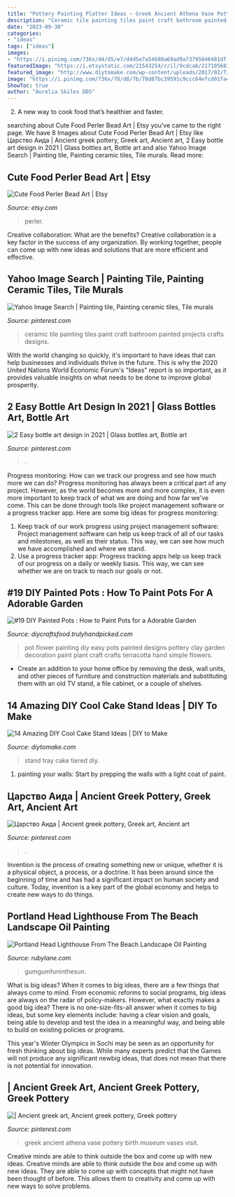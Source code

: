 ```yaml
---
title: "Pottery Painting Platter Ideas ~ Greek Ancient Athena Vase Pottery Birth Museum Vases Visit"
description: "Ceramic tile painting tiles paint craft bathroom painted projects crafts designs"
date: "2023-09-30"
categories:
- "ideas"
tags: ["ideas"]
images:
- "https://i.pinimg.com/736x/d4/d5/e7/d4d5e7a54680a69ad9a73795046481df.jpg"
featuredImage: "https://i.etsystatic.com/21543254/r/il/9cdcab/2171056815/il_fullxfull.2171056815_6fxk.jpg"
featured_image: "http://www.diytomake.com/wp-content/uploads/2017/02/Tiered-Tray-Cake-Stand.jpg"
image: "https://i.pinimg.com/736x/78/d8/7b/78d87bc39591c9ccc64efcd01fa432d3--arm-tattoo-ancient-greek.jpg"
ShowToc: true
author: "Aurelia Skiles DDS"
---
```



2. A new way to cook food that’s healthier and faster.

	

		
searching about Cute Food Perler Bead Art | Etsy you've came to the right page. We have 8 Images about Cute Food Perler Bead Art | Etsy like Царство Аида | Ancient greek pottery, Greek art, Ancient art, 2 Easy bottle art design in 2021 | Glass bottles art, Bottle art and also Yahoo Image Search | Painting tile, Painting ceramic tiles, Tile murals. Read more:
		
    
## Cute Food Perler Bead Art | Etsy

<img loading=lazy src="https://i.etsystatic.com/21543254/r/il/9cdcab/2171056815/il_fullxfull.2171056815_6fxk.jpg" onerror="this.onerror=null;this.src='https://tse4.mm.bing.net/th?id=OIP.eAqGLrD8V1q5x2_n7ItpGwHaFj&amp;pid=15.1';" alt="Cute Food Perler Bead Art | Etsy">

_Source: etsy.com_

>perler. 

	

Creative collaboration: What are the benefits?
Creative collaboration is a key factor in the success of any organization. By working together, people can come up with new ideas and solutions that are more efficient and effective.

    
## Yahoo Image Search | Painting Tile, Painting Ceramic Tiles, Tile Murals

<img loading=lazy src="https://i.pinimg.com/736x/04/61/0e/04610e543f90b4798155b43e66808872--ceramic-tile-crafts-painting-ceramic-tiles.jpg" onerror="this.onerror=null;this.src='https://tse2.mm.bing.net/th?id=OIP.dzdem9Pgj7802yjEkfDnqQHaE6&amp;pid=15.1';" alt="Yahoo Image Search | Painting tile, Painting ceramic tiles, Tile murals">

_Source: pinterest.com_

>ceramic tile painting tiles paint craft bathroom painted projects crafts designs. 

	

With the world changing so quickly, it's important to have ideas that can help businesses and individuals thrive in the future. This is why the 2020 United Nations World Economic Forum's "Ideas" report is so important, as it provides valuable insights on what needs to be done to improve global prosperity.

    
## 2 Easy Bottle Art Design In 2021 | Glass Bottles Art, Bottle Art

<img loading=lazy src="https://i.pinimg.com/736x/a8/61/6c/a8616c07caea9110a1a6ad06da4f8a03.jpg" onerror="this.onerror=null;this.src='https://tse2.mm.bing.net/th?id=OIP.td8fk26bzuTBKjlYIXkZjwHaLH&amp;pid=15.1';" alt="2 Easy bottle art design in 2021 | Glass bottles art, Bottle art">

_Source: pinterest.com_

>. 

	

Progress monitoring: How can we track our progress and see how much more we can do?
Progress monitoring has always been a critical part of any project. However, as the world becomes more and more complex, it is even more important to keep track of what we are doing and how far we've come. This can be done through tools like project management software or a progress tracker app. Here are some big ideas for progress monitoring: 
1. Keep track of our work progress using project management software: Project management software can help us keep track of all of our tasks and milestones, as well as their status. This way, we can see how much we have accomplished and where we stand. 
2. Use a progress tracker app: Progress tracking apps help us keep track of our progress on a daily or weekly basis. This way, we can see whether we are on track to reach our goals or not. 

    
## #19 DIY Painted Pots : How To Paint Pots For A Adorable Garden

<img loading=lazy src="http://diycraftsfood.trulyhandpicked.com/wp-content/uploads/2016/11/DIY-painted-flower-pots-4.jpg" onerror="this.onerror=null;this.src='https://tse1.mm.bing.net/th?id=OIP.8QwR_sfenTzbOFwJ5rs2CwHaJ4&amp;pid=15.1';" alt="#19 DIY Painted Pots : How to Paint Pots for a Adorable Garden">

_Source: diycraftsfood.trulyhandpicked.com_

>pot flower painting diy easy pots painted designs pottery clay garden decoration paint plant craft crafts terracotta hand simple flowers. 

	

- Create an addition to your home office by removing the desk, wall units, and other pieces of furniture and construction materials and substituting them with an old TV stand, a file cabinet, or a couple of shelves.

    
## 14 Amazing DIY Cool Cake Stand Ideas | DIY To Make

<img loading=lazy src="http://www.diytomake.com/wp-content/uploads/2017/02/Tiered-Tray-Cake-Stand.jpg" onerror="this.onerror=null;this.src='https://tse4.mm.bing.net/th?id=OIP.8Vd_7T4H3sBsNZEnjvNK2AHaLI&amp;pid=15.1';" alt="14 Amazing DIY Cool Cake Stand Ideas | DIY to Make">

_Source: diytomake.com_

>stand tray cake tiered diy. 

	

1. painting your walls: Start by prepping the walls with a light coat of paint.

    
## Царство Аида | Ancient Greek Pottery, Greek Art, Ancient Art

<img loading=lazy src="https://i.pinimg.com/736x/d4/d5/e7/d4d5e7a54680a69ad9a73795046481df.jpg" onerror="this.onerror=null;this.src='https://tse1.mm.bing.net/th?id=OIP.SiQno_VWGyZJefiG3oMWXwHaM0&amp;pid=15.1';" alt="Царство Аида | Ancient greek pottery, Greek art, Ancient art">

_Source: pinterest.com_

>. 

	

Invention is the process of creating something new or unique, whether it is a physical object, a process, or a doctrine. It has been around since the beginning of time and has had a significant impact on human society and culture. Today, invention is a key part of the global economy and helps to create new ways to do things.

    
## Portland Head Lighthouse From The Beach Landscape Oil Painting

<img loading=lazy src="https://cdn0.rubylane.com/_pod/item/1356998/3802/Portland-Head-Lighthouse-Beach-Landscape-Oil-full-2o-2048-69d40964-e.jpg" onerror="this.onerror=null;this.src='https://tse1.mm.bing.net/th?id=OIP.D_AhaDflQHwzymbb8_mCAwHaFi&amp;pid=15.1';" alt="Portland Head Lighthouse From The Beach Landscape Oil Painting">

_Source: rubylane.com_

>gumgumfuninthesun. 

	

What is big ideas?
When it comes to big ideas, there are a few things that always come to mind. From economic reforms to social programs, big ideas are always on the radar of policy-makers. However, what exactly makes a good big idea?
There is no one-size-fits-all answer when it comes to big ideas, but some key elements include: having a clear vision and goals, being able to develop and test the idea in a meaningful way, and being able to build on existing policies or programs.

This year's Winter Olympics in Sochi may be seen as an opportunity for fresh thinking about big ideas. While many experts predict that the Games will not produce any significant newbig ideas, that does not mean that there is not potential for innovation.

    
## | Ancient Greek Art, Ancient Greek Pottery, Greek Pottery

<img loading=lazy src="https://i.pinimg.com/736x/78/d8/7b/78d87bc39591c9ccc64efcd01fa432d3--arm-tattoo-ancient-greek.jpg" onerror="this.onerror=null;this.src='https://tse3.mm.bing.net/th?id=OIP.pGYYQVt-rV654l2NXVDG8gAAAA&amp;pid=15.1';" alt="| Ancient greek art, Ancient greek pottery, Greek pottery">

_Source: pinterest.com_

>greek ancient athena vase pottery birth museum vases visit. 

	

Creative minds are able to think outside the box and come up with new ideas.
Creative minds are able to think outside the box and come up with new ideas. They are able to come up with concepts that might not have been thought of before. This allows them to creativity and come up with new ways to solve problems.

